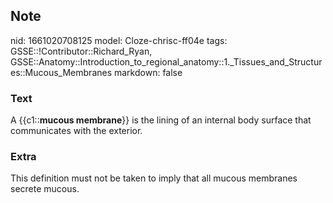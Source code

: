 ## Note
nid: 1661020708125
model: Cloze-chrisc-ff04e
tags: GSSE::!Contributor::Richard_Ryan, GSSE::Anatomy::Introduction_to_regional_anatomy::1._Tissues_and_Structures::Mucous_Membranes
markdown: false

### Text
<div class='toggle'>
  A {{c1::<strong>mucous membrane</strong>}} is the lining of an
  internal body surface that communicates with the exterior.
</div>

### Extra
<p id="7cd8746c-8c7d-4b54-bc4b-4ffd82a8c267" class="">This
definition must not be taken to imply that all mucous membranes
secrete mucous.
